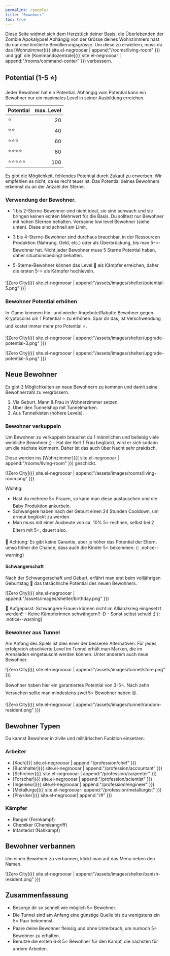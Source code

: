 ```yaml
---
permalink: /people/
title: "Bewohner"
toc: true
---
```


Diese Seite widmet sich dem Herzstück deiner Basis, die Überlebenden der Zombie Apokalypse! Abhängig von der Grösse deines Wohnzimmers hast du nur eine limitierte Bevölkerungsgrösse. Um diese zu erweitern, muss du das [Wohnzimmer]({{ site.el-negroooar | append:"/rooms/living-room" }}) und ggf. die [Kommandozentrale]({{ site.el-negroooar | append:"/rooms/command-center" }}) verbessern.

## Potential (1-5 :star:)

Jeder Bewohner hat ein Potential. Abhängig vom Potential kann ein Bewohner nur ein maximales Level in seiner Ausbildung erreichen.

| Potential                      | max. Level |
| ------------------------------ | ----: |
| :star:                         | 20    |
| :star::star:                   | 40    |
| :star::star::star:             | 60    |
| :star::star::star::star:       | 80    |
| :star::star::star::star::star: | 100   |

Es gibt die Möglichkeit, fehlendes Potential durch Zukauf zu erwerben. Wir empfehlen es nicht, da es recht teuer ist. Das Potential deines Bewohners erkennst du an der Anzahl der Sterne.

### Verwendung der Bewohner.

- 1 bis 2-Sterne-Bewohner sind nicht ideal, sie sind schwach und sie bringen keinen echten Mehrwert für die Basis. Du solltest nur Bewohner mit hohen Sternen behalten. Verbanne low level Bewohner (siehe unten). Diese sind schnell am Limit.

- 3 bis 4-Sterne-Bewohner sind durchaus brauchbar, in der Ressourcen Produktion (Nahrung, Geld, etc.) oder als Überbrückung, bis man 5-:star:-Bewohner hat. Nicht jeder Bewohner muss 5 Sterne Potential haben, daher situationsbedingt behalten.

- 5-Sterne-Bewohner können das Level :100: als Kämpfer erreichen, daher die ersten 5-:star: als Kämpfer hochleveln.

![Zero City]({{ site.el-negroooar | append:"/assets/images/shelter/potential-5.png" }})


### Bewohner Potential erhöhen

In-Game kommen hin- und wieder Angebote/Rabatte Bewohner gegen Kryptocoins um 1 Potential :star: zu erhöhen. Spar dir das, ist Verschwendung und kostet immer mehr pro Potential :star:.

![Zero City]({{ site.el-negroooar | append:"/assets/images/shelter/upgrade-potential-3.png" }})

![Zero City]({{ site.el-negroooar | append:"/assets/images/shelter/upgrade-potential-5.png" }})


## Neue Bewohner

Es gibt 3 Möglichkeiten an neue Bewohnern zu kommen und damit seine Bewohnerzahl zu vergrössern.

1. Via Geburt. Mann & Frau in Wohnerzimmer setzen.
2. Über den Tunnelshop mit Tunnelmarken.
3. Aus Tunnelkisten (höhere Levels).

### Bewohner verkuppeln

Um Bewohner zu verkuppeln brauchst du 1 männlichen und beliebig viele weibliche Bewohner ;) - Hat der Kerl 1 Frau beglückt, wird er sich sodann um die nächste kümmern. Daher ist das auch über Nacht sehr praktisch.

Diese werden ins [Wohnzimmer]({{ site.el-negroooar | append:"/rooms/living-room" }}) geschickt.

![Zero City]({{ site.el-negroooar | append:"/assets/images/rooms/living-room.png" }})

Wichtig:
- Hast du mehrere 5:star: Frauen, so kann man diese austauschen und die Baby Produktion ankurbeln.
- Schwangere haben nach der Geburt einen 24 Stunden Cooldown, um erneut beglückt zu werden.
- Man muss mit einer Ausbeute von ca. 10% 5:star: rechnen, selbst bei 2 Eltern mit 5:star:, dauert also.

 :round_pushpin: Achtung: Es gibt keine Garantie, aber je höher das Potential der Eltern, umso höher die Chance, dass auch die Kinder 5:star: bekommen.
{: .notice--warning}


#### Schwangerschaft

Nach der Schwangerschaft und Geburt, erfährt man erst beim volljährigen Geburtstag :birthday: das tatsächliche Potential des neuen Bewohners.

![Zero City]({{ site.el-negroooar | append:"/assets/images/shelter/birthday.png" }})

 :round_pushpin: Aufgepasst: Schwangere Frauen können nicht im Allianzkrieg eingesetzt werden!! - Keine Kämpferinnen schwängern!! :D - Sonst selbst schuld ;)
{: .notice--warning}

### Bewohner aus Tunnel

Am Anfang des Spiels ist dies einer der besseren Alternativen. Für jedes erfolgreich absolvierte Level im Tunnel erhält man Marken, die im Arenaladen eingetauscht werden können. Unter anderem auch neue Bewohner.

![Zero City]({{ site.el-negroooar | append:"/assets/images/tunnel/store.png" }})

Bewohner haben hier ein garantiertes Potential von 3-5:star:. Nach zehn Versuchen sollte man mindestens zwei 5:star: Bewohner haben :wink:.

![Zero City]({{ site.el-negroooar | append:"/assets/images/tunnel/random-resident.png" }})


## Bewohner Typen

Du kannst Bewohner in zivile und militärischen Funktion einsetzen.

### Arbeiter

- [Koch]({{ site.el-negroooar | append:"/profession/chef" }})
- [Buchhalter]({{ site.el-negroooar | append:"/profession/accountant" }})
- [Schreiner]({{ site.el-negroooar | append:"/profession/carpenter" }})
- [Forscher]({{ site.el-negroooar | append:"/profession/scientist" }})
- [Ingenieur]({{ site.el-negroooar | append:"/profession/engineer" }})
- [Metallurge]({{ site.el-negroooar| append:"/profession/metallurgist" }})
- [Physiker]({{ site.el-negroooar| append:"/#" }})

### Kämpfer

- Ranger (Fernkampf)
- Chemiker (Chemieangriff)
- Infanterist (Nahkampf)

## Bewohner verbannen

Um einen Bewohner zu verbannen, klickt man auf das Menu neben den Namen.

![Zero City]({{ site.el-negroooar | append:"/assets/images/shelter/banish-resident.png" }})

## Zusammenfassung

- Besorge dir so schnell wie möglich 5:star: Bewohner.
- Die Tunnel sind am Anfang eine günstige Quelle bis du wenigstens ein 5:star: Paar bekommst.
- Paare deine Bewohner fleissig und ohne Unterbruch, um nurnoch 5:star: Bewohner zu erhalten.
- Benutze die ersten 6-8 5:star: Bewohner für den Kampf, die nächsten für andere Arbeiten. 


